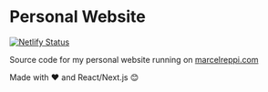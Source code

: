 # Personal Website

[![Netlify Status](https://api.netlify.com/api/v1/badges/b6d71689-9131-487c-97d1-44eadc4ead31/deploy-status)](https://app.netlify.com/sites/marcelreppi/deploys)

Source code for my personal website running on [marcelreppi.com](https://marcelreppi.com/)

Made with ❤️ and React/Next.js 😊
